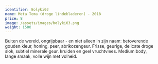 ```yaml
---
identifier: Bolyki03
name: Meta Tema (droge lindebladeren) - 2018
price: 8
image: /assets/images/bolyki03.png
weight: 1500
---
```

Buiten de wereld, ongrijpbaar - en niet alleen in zijn naam: betoverende gouden kleur,
honing, peer, abrikozengeur. Frisse, geurige, delicate droge slok, subtiel minerale
geur. kruiden en geel vruchtvlees. Medium body, lange smaak, volle wijn met volheid.
